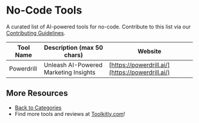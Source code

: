 # No-Code Tools

A curated list of AI-powered tools for no-code. Contribute to this list via our [Contributing Guidelines](../CONTRIBUTING.md).

| Tool Name | Description (max 50 chars) | Website |
|-----------|----------------------------|---------|
| Powerdrill | Unleash AI-Powered Marketing Insights | [https://powerdrill.ai/](https://powerdrill.ai/) |

## More Resources
- [Back to Categories](https://github.com/ToolkitlyAI/awesome-ai-tools/blob/master/README.md)
- Find more tools and reviews at [Toolkitly.com](https://toolkitly.com)!
